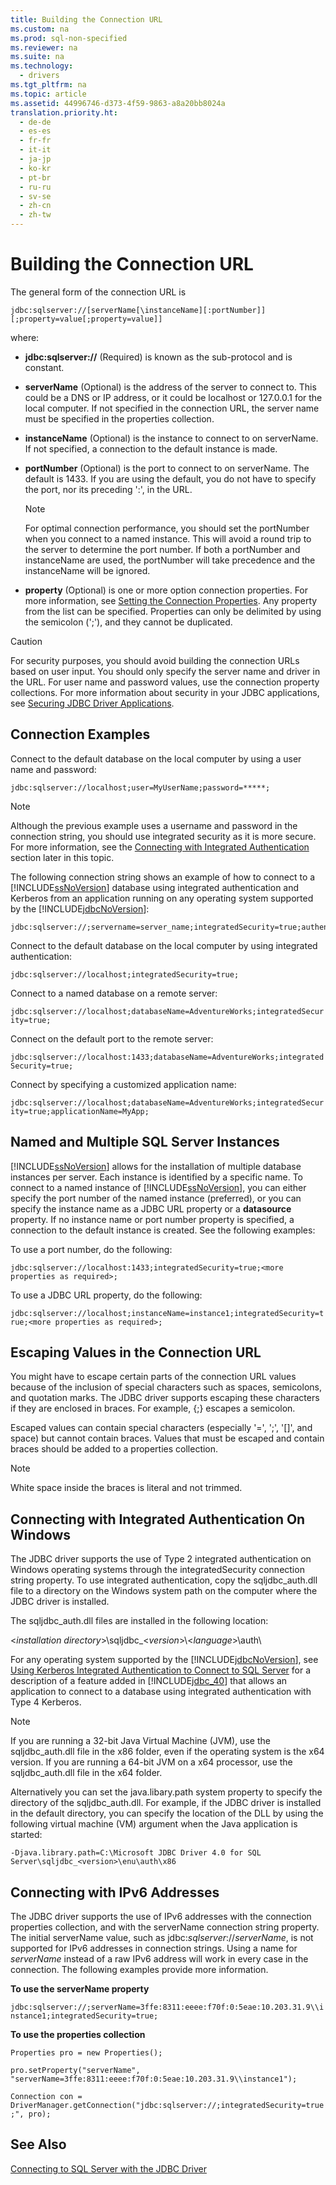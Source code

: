 ```yaml
---
title: Building the Connection URL
ms.custom: na
ms.prod: sql-non-specified
ms.reviewer: na
ms.suite: na
ms.technology: 
  - drivers
ms.tgt_pltfrm: na
ms.topic: article
ms.assetid: 44996746-d373-4f59-9863-a8a20bb8024a
translation.priority.ht: 
  - de-de
  - es-es
  - fr-fr
  - it-it
  - ja-jp
  - ko-kr
  - pt-br
  - ru-ru
  - sv-se
  - zh-cn
  - zh-tw
---
```

# Building the Connection URL
  The general form of the connection URL is  
  
 `jdbc:sqlserver://[serverName[\instanceName][:portNumber]][;property=value[;property=value]]`  
  
 where:  
  
-   **jdbc:sqlserver:\/\/** \(Required\) is known as the sub\-protocol and is constant.  
  
-   **serverName** \(Optional\) is the address of the server to connect to. This could be a DNS or IP address, or it could be localhost or 127.0.0.1 for the local computer. If not specified in the connection URL, the server name must be specified in the properties collection.  
  
-   **instanceName** \(Optional\) is the instance to connect to on serverName. If not specified, a connection to the default instance is made.  
  
-   **portNumber** \(Optional\) is the port to connect to on serverName. The default is 1433. If you are using the default, you do not have to specify the port, nor its preceding ':', in the URL.  
  
    > [!NOTE]  
    >  For optimal connection performance, you should set the portNumber when you connect to a named instance. This will avoid a round trip to the server to determine the port number. If both a portNumber and instanceName are used, the portNumber will take precedence and the instanceName will be ignored.  
  
-   **property** \(Optional\) is one or more option connection properties. For more information, see [Setting the Connection Properties](../content/Setting-the-Connection-Properties.md). Any property from the list can be specified. Properties can only be delimited by using the semicolon \(';'\), and they cannot be duplicated.  
  
> [!CAUTION]  
>  For security purposes, you should avoid building the connection URLs based on user input. You should only specify the server name and driver in the URL. For user name and password values, use the connection property collections. For more information about security in your JDBC applications, see [Securing JDBC Driver Applications](../content/Securing-JDBC-Driver-Applications.md).  
  
## Connection Examples  
 Connect to the default database on the local computer by using a user name and password:  
  
 `jdbc:sqlserver://localhost;user=MyUserName;password=*****;`  
  
> [!NOTE]  
>  Although the previous example uses a username and password in the connection string, you should use integrated security as it is more secure. For more information, see the [Connecting with Integrated Authentication](#Connectingintegrated) section later in this topic.  
  
 The following connection string shows an example of how to connect to a [!INCLUDE[ssNoVersion](../content/includes/ssNoVersion_md.md)] database using integrated authentication and Kerberos from an application running on any operating system supported by the [!INCLUDE[jdbcNoVersion](../content/includes/jdbcNoVersion_md.md)]:  
  
```  
jdbc:sqlserver://;servername=server_name;integratedSecurity=true;authenticationScheme=JavaKerberos  
```  
  
 Connect to the default database on the local computer by using integrated authentication:  
  
 `jdbc:sqlserver://localhost;integratedSecurity=true;`  
  
 Connect to a named database on a remote server:  
  
 `jdbc:sqlserver://localhost;databaseName=AdventureWorks;integratedSecurity=true;`  
  
 Connect on the default port to the remote server:  
  
 `jdbc:sqlserver://localhost:1433;databaseName=AdventureWorks;integratedSecurity=true;`  
  
 Connect by specifying a customized application name:  
  
 `jdbc:sqlserver://localhost;databaseName=AdventureWorks;integratedSecurity=true;applicationName=MyApp;`  
  
## Named and Multiple SQL Server Instances  
 [!INCLUDE[ssNoVersion](../content/includes/ssNoVersion_md.md)] allows for the installation of multiple database instances per server. Each instance is identified by a specific name. To connect to a named instance of [!INCLUDE[ssNoVersion](../content/includes/ssNoVersion_md.md)], you can either specify the port number of the named instance \(preferred\), or you can specify the instance name as a JDBC URL property or a **datasource** property. If no instance name or port number property is specified, a connection to the default instance is created. See the following examples:  
  
 To use a port number, do the following:  
  
 `jdbc:sqlserver://localhost:1433;integratedSecurity=true;<more properties as required>;`  
  
 To use a JDBC URL property, do the following:  
  
 `jdbc:sqlserver://localhost;instanceName=instance1;integratedSecurity=true;<more properties as required>;`  
  
## Escaping Values in the Connection URL  
 You might have to escape certain parts of the connection URL values because of the inclusion of special characters such as spaces, semicolons, and quotation marks. The JDBC driver supports escaping these characters if they are enclosed in braces. For example, {;} escapes a semicolon.  
  
 Escaped values can contain special characters \(especially '\=', ';', '\[\]', and space\) but cannot contain braces. Values that must be escaped and contain braces should be added to a properties collection.  
  
> [!NOTE]  
>  White space inside the braces is literal and not trimmed.  
  
##  <a name="Connectingintegrated"></a> Connecting with Integrated Authentication On Windows  
 The JDBC driver supports the use of Type 2 integrated authentication on Windows operating systems through the integratedSecurity connection string property. To use integrated authentication, copy the sqljdbc\_auth.dll file to a directory on the Windows system path on the computer where the JDBC driver is installed.  
  
 The sqljdbc\_auth.dll files are installed in the following location:  
  
 \<*installation directory*\>\\sqljdbc\_\<*version*\>\\\<*language*\>\\auth\\  
  
 For any operating system supported by the [!INCLUDE[jdbcNoVersion](../content/includes/jdbcNoVersion_md.md)], see [Using Kerberos Integrated Authentication to Connect to SQL Server](../content/Using-Kerberos-Integrated-Authentication-to-Connect-to-SQL-Server.md) for a description of a feature added in [!INCLUDE[jdbc_40](../content/includes/jdbc_40_md.md)] that allows an application to connect to a database using integrated authentication with Type 4 Kerberos.  
  
> [!NOTE]  
>  If you are running a 32\-bit Java Virtual Machine \(JVM\), use the sqljdbc\_auth.dll file in the x86 folder, even if the operating system is the x64 version. If you are running a 64\-bit JVM on a x64 processor, use the sqljdbc\_auth.dll file in the x64 folder.  
  
 Alternatively you can set the java.libary.path system property to specify the directory of the sqljdbc\_auth.dll. For example, if the JDBC driver is installed in the default directory, you can specify the location of the DLL by using the following virtual machine \(VM\) argument when the Java application is started:  
  
 `-Djava.library.path=C:\Microsoft JDBC Driver 4.0 for SQL Server\sqljdbc_<version>\enu\auth\x86`  
  
## Connecting with IPv6 Addresses  
 The JDBC driver supports the use of IPv6 addresses with the connection properties collection, and with the serverName connection string property. The initial serverName value, such as jdbc:*sqlserver*:\/\/*serverName*, is not supported for IPv6 addresses in connection strings. Using a name for *serverName* instead of a raw IPv6 address will work in every case in the connection. The following examples provide more information.  
  
 **To use the serverName property**  
  
 `jdbc:sqlserver://;serverName=3ffe:8311:eeee:f70f:0:5eae:10.203.31.9\\instance1;integratedSecurity=true;`  
  
 **To use the properties collection**  
  
 `Properties pro = new Properties();`  
  
 `pro.setProperty("serverName", "serverName=3ffe:8311:eeee:f70f:0:5eae:10.203.31.9\\instance1");`  
  
 `Connection con = DriverManager.getConnection("jdbc:sqlserver://;integratedSecurity=true;", pro);`  
  
## See Also  
 [Connecting to SQL Server with the JDBC Driver](../content/Connecting-to-SQL-Server-with-the-JDBC-Driver.md)  
  
  